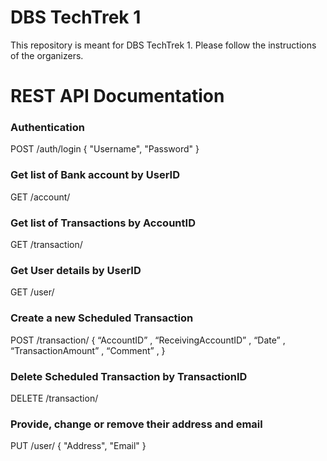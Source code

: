 # DBS TechTrek 1
This repository is meant for DBS TechTrek 1. Please follow the instructions of the organizers.

# REST API Documentation

### Authentication
POST /auth/login
    {
        "Username",
        "Password"
    }

### Get list of Bank account by UserID
GET /account/<UserID>

### Get list of Transactions by AccountID
GET /transaction/<UserID>

### Get User details by UserID
GET /user/<UserID>

### Create a new Scheduled Transaction
POST /transaction/
    {
		“AccountID” , 
		“ReceivingAccountID” , 
		“Date” , 
		“TransactionAmount” , 
		“Comment” , 
    }

### Delete Scheduled Transaction by TransactionID
DELETE /transaction/<TransactionID>

### Provide, change or remove their address and email
PUT /user/<UserID>
    {
        "Address",
        "Email"
    }




